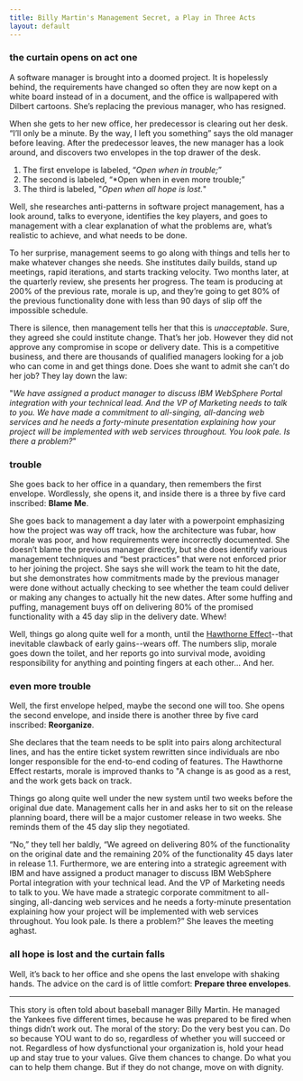 ```yaml
---
title: Billy Martin's Management Secret, a Play in Three Acts
layout: default
---
```


### the curtain opens on act one

A software manager is brought into a doomed project. It is hopelessly behind, the requirements have changed so often they are now kept on a white board instead of in a document, and the office is wallpapered with Dilbert cartoons. She’s replacing the previous manager, who has resigned.

When she gets to her new office, her predecessor is clearing out her desk. “I’ll only be a minute. By the way, I left you something” says the old manager before leaving. After the predecessor leaves, the new manager has a look around, and discovers two envelopes in the top drawer of the desk.

1. The first envelope is labeled, “*Open when in trouble;*”
2. The second is labeled, “*Open when in even more trouble;”
3. The third is labeled, "*Open when all hope is lost.*"

Well, she researches anti-patterns in software project management, has a look around, talks to everyone, identifies the key players, and goes to management with a clear explanation of what the problems are, what’s realistic to achieve, and what needs to be done.

To her surprise, management seems to go along with things and tells her to make whatever changes she needs. She institutes daily builds, stand up meetings, rapid iterations, and starts tracking velocity. Two months later, at the quarterly review, she presents her progress. The team is producing at 200% of the previous rate, morale is up, and they’re going to get 80% of the previous functionality done with less than 90 days of slip off the impossible schedule.

There is silence, then management tells her that this is *unacceptable*. Sure, they agreed she could institute change. That’s her job. However they did not approve any compromise in scope or delivery date. This is a competitive business, and there are thousands of qualified managers looking for a job who can come in and get things done. Does she want to admit she can’t do her job? They lay down the law:

"*We have assigned a product manager to discuss IBM WebSphere Portal integration with your technical lead. And the VP of Marketing needs to talk to you. We have made a commitment to all-singing, all-dancing web services and he needs a forty-minute presentation explaining how your project will be implemented with web services throughout. You look pale. Is there a problem?*"

### trouble

She goes back to her office in a quandary, then remembers the first envelope. Wordlessly, she opens it, and inside there is a three by five card inscribed: **Blame Me**.

She goes back to management a day later with a powerpoint emphasizing how the project was way off track, how the architecture was fubar, how morale was poor, and how requirements were incorrectly documented. She doesn’t blame the previous manager directly, but she does identify various management techniques and “best practices” that were not enforced prior to her joining the project. She says she will work the team to hit the date, but she demonstrates how commitments made by the previous manager were done without actually checking to see whether the team could deliver or making any changes to actually hit the new dates. After some huffing and puffing, management buys off on delivering 80% of the promised functionality with a 45 day slip in the delivery date. Whew!

Well, things go along quite well for a month, until the [Hawthorne Effect]--that inevitable clawback of early gains--wears off. The numbers slip, morale goes down the toilet, and her reports go into survival mode, avoiding responsibility for anything and pointing fingers at each other... And her.

[Hawthorne Effect]: https://en.wikipedia.org/wiki/Hawthorne_effect

### even more trouble

Well, the first envelope helped, maybe the second one will too. She opens the second envelope, and inside there is another three by five card inscribed: **Reorganize**.

She declares that the team needs to be split into pairs along architectural lines, and has the entire ticket system rewritten since individuals are nbo longer responsible for the end-to-end coding of features. The Hawthorne Effect restarts, morale is improved thanks to "A change is as good as a rest, and the work gets back on track.

Things go along quite well under the new system until two weeks before the original due date. Management calls her in and asks her to sit on the release planning board, there will be a major customer release in two weeks. She reminds them of the 45 day slip they negotiated.

“No,” they tell her baldly, “We agreed on delivering 80% of the functionality on the original date and the remaining 20% of the functionality 45 days later in release 1.1. Furthermore, we are entering into a strategic agreement with IBM and have assigned a product manager to discuss IBM WebSphere Portal integration with your technical lead. And the VP of Marketing needs to talk to you. We have made a strategic corporate commitment to all-singing, all-dancing web services and he needs a forty-minute presentation explaining how your project will be implemented with web services throughout. You look pale. Is there a problem?” She leaves the meeting aghast.

### all hope is lost and the curtain falls

Well, it’s back to her office and she opens the last envelope with shaking hands. The advice on the card is of little comfort: **Prepare three envelopes**.

---

This story is often told about baseball manager Billy Martin. He managed the Yankees five different times, because he was prepared to be fired when things didn’t work out. The moral of the story: Do the very best you can. Do so because YOU want to do so, regardless of whether you will succeed or not. Regardless of how dysfunctional your organization is, hold your head up and stay true to your values. Give them chances to change. Do what you can to help them change. But if they do not change, move on with dignity.